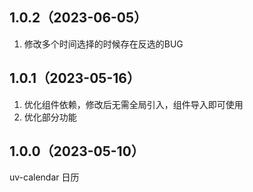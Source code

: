 ## 1.0.2（2023-06-05）
1. 修改多个时间选择的时候存在反选的BUG
## 1.0.1（2023-05-16）
1. 优化组件依赖，修改后无需全局引入，组件导入即可使用
2. 优化部分功能
## 1.0.0（2023-05-10）
uv-calendar 日历
